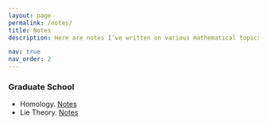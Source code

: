 ```yaml
---
layout: page
permalink: /notes/
title: Notes
description: Here are notes I’ve written on various mathematical topics. Many of these notes are incomplete and remain works in progress, but I hope to revisit them in the future. Please note that these are informal notes intended for personal reference. Feel free to explore the notes. If you spot any errors or typos, I’d greatly appreciate it if you let me know by emailing me at junaid.aftab1994@gmail.com.

nav: true
nav_order: 2
---
```


<h3 id="umd">Graduate School</h3>

* Homology. <a href= "/assets/pdf/Notes/Homology/Homology.pdf">Notes</a> 
* Lie Theory. <a href= "/assets/pdf/Notes/Lie-Theory/Lie_Theory.pdf">Notes</a> 

